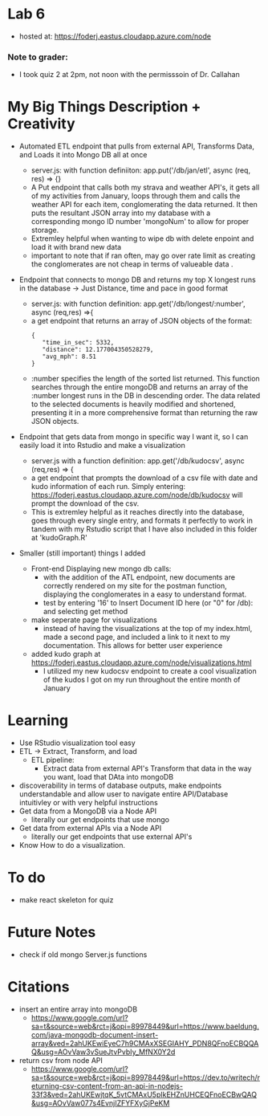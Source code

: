 # Lab 6
   - hosted at: https://foderj.eastus.cloudapp.azure.com/node

### Note to grader: 
   - I took quiz 2 at 2pm, not noon with the permisssoin of Dr. Callahan

# My Big Things Description + Creativity 
   

   - Automated ETL endpoint that pulls from external API, Transforms Data, and Loads it into Mongo DB all at once
      - server.js: with function definiiton: app.put('/db/jan/etl', async (req, res) => {}
      - A Put endpoint that calls both my strava and weather API's, it gets all of my activities from January, loops through them and calls the weather API for each item, conglomerating the data returned. It then puts the resultant JSON array into my database with a corresponding mongo ID number 'mongoNum' to allow for proper storage. 
      - Extremley helpful when wanting to wipe db with delete enpoint and load it with brand new data 
      - important to note that if ran often, may go over rate limit as creating the conglomerates are not cheap in terms of valueable data . 
   


   - Endpoint that connects to mongo DB and returns my top X longest runs in the database -> Just Distance, time and pace in good format
      - server.js: with function definition: app.get('/db/longest/:number', async (req,res) =>{
      - a get endpoint that returns an array of JSON objects of the format: 
         ```
         {
            "time_in_sec": 5332,
            "distance": 12.177004350528279,
            "avg_mph": 8.51
         }
         ```
      - :number specifies the length of the sorted list returned. This function searches through the entire mongoDB and returns an array of the :number longest runs in the DB in descending order. The data related to the selected documents is heavily modified and shortened, presenting it in a more comprehensive format than returning the raw JSON objects. 

   - Endpoint that gets data from mongo in specific way I want it, so I can easily load it into Rstudio and make a visualization
      - server.js with a function definition: app.get('/db/kudocsv', async (req,res) => {
      - a get endpoint that prompts the download of a csv file with date and kudo information of each run. Simply entering: https://foderj.eastus.cloudapp.azure.com/node/db/kudocsv will prompt the download of the csv. 
      - This is extremley helpful as it reaches directly into the database, goes through every single entry, and formats it perfectly to work in tandem with my Rstudio script that I have also included in this folder at 'kudoGraph.R'


   - Smaller (still important) things I added
      - Front-end Displaying new mongo db calls: 
         - with the addition of the ATL endpoint, new documents are correctly rendered on my site for the postman function, displaying the conglomerates in a easy to understand format.
         - test by entering '16' to Insert Document ID here (or "0" for /db): and selecting get method
      - make seperate page for visualizations
         - instead of having the visualizations at the top of my index.html, made a second page, and included a link to it next to my documentation. This allows for better user experience
      - added kudo graph at https://foderj.eastus.cloudapp.azure.com/node/visualizations.html
         - I utilized my new kudocsv endpoint to create a cool visualization of the kudos I got on my run throughout the entire month of January 
         



# Learning
   - Use RStudio visualization tool easy 
   - ETL -> Extract, Transform, and load
      - ETL pipeline: 
         - Extract data from external API's Transform that data in the way you want, load that DAta into mongoDB 
   - discoverability in terms of database outputs, make endpoints understandable and allow user to navigate entire API/Database intuitivley or with very helpful instructions 
   - Get data from a MongoDB via a Node API
      - literally our get endpoints that use mongo
   - Get data from external APIs via a Node API
      - literally our get endpoints that use external API's 
   - Know How to do a visualization. 

# To do
   - make react skeleton for quiz 

# Future Notes
   - check if old mongo Server.js functions 

# Citations
   - insert an entire array into mongoDB
      - https://www.google.com/url?sa=t&source=web&rct=j&opi=89978449&url=https://www.baeldung.com/java-mongodb-document-insert-array&ved=2ahUKEwiEyeC7h9CMAxXSEGIAHY_PDN8QFnoECBQQAQ&usg=AOvVaw3vSueJtvPvbIy_MfNX0Y2d
   - return csv from node API 
      - https://www.google.com/url?sa=t&source=web&rct=j&opi=89978449&url=https://dev.to/writech/returning-csv-content-from-an-api-in-nodejs-33f3&ved=2ahUKEwjtqK_5vtCMAxU5pIkEHZnUHCEQFnoECBwQAQ&usg=AOvVaw077s4EvnjIZFYFXyGjPeKM


